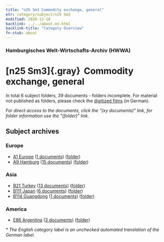 ```yaml
---
title: "n25 Sm3 Commodity exchange, general"
etr: category/subject/n25 Sm3
modified: 2020-12-18
backlink: ../../about.en.html
backlink-title: "Category Overview"
fn-stub: about
---
```


### Hamburgisches Welt-Wirtschafts-Archiv (HWWA)
# [n25 Sm3]{.gray}&#8201; Commodity exchange, general&#160; 





In total 6 subject folders, 39 documents - folders incomplete.
For material not published as folders, please check the [digitized films](/film/h1_sh) (in German).

_For direct access to the documents, click the "(xy documents)" link, for folder information use the "(folder)" link._

## Subject archives



### Europe

- [A1 Europe](../../../geo/about.en.html#A1) (<a href="https://dfg-viewer.de/show/?tx_dlf[id]=https://pm20.zbw.eu/mets/sh/1408xx/140892/1454xx/145489/public.mets.en.xml" target="_blank">1 documents</a>) ([folder](http://purl.org/pressemappe20/folder/sh/140892,145489))
- [A9 Hamburg](../../../geo/about.en.html#A9) (<a href="https://dfg-viewer.de/show/?tx_dlf[id]=https://pm20.zbw.eu/mets/sh/1409xx/140905/1454xx/145489/public.mets.en.xml" target="_blank">15 documents</a>) ([folder](http://purl.org/pressemappe20/folder/sh/140905,145489))

### Asia

- [B21 Turkey](../../../geo/about.en.html#B21) (<a href="https://dfg-viewer.de/show/?tx_dlf[id]=https://pm20.zbw.eu/mets/sh/1411xx/141111/1454xx/145489/public.mets.en.xml" target="_blank">13 documents</a>) ([folder](http://purl.org/pressemappe20/folder/sh/141111,145489))
- [B111 Japan](../../../geo/about.en.html#B111) (<a href="https://dfg-viewer.de/show/?tx_dlf[id]=https://pm20.zbw.eu/mets/sh/1412xx/141272/1454xx/145489/public.mets.en.xml" target="_blank">6 documents</a>) ([folder](http://purl.org/pressemappe20/folder/sh/141272,145489))
- [B114 Guangdong](../../../geo/about.en.html#B114) (<a href="https://dfg-viewer.de/show/?tx_dlf[id]=https://pm20.zbw.eu/mets/sh/1412xx/141275/1454xx/145489/public.mets.en.xml" target="_blank">1 documents</a>) ([folder](http://purl.org/pressemappe20/folder/sh/141275,145489))

### America

- [E86 Argentina](../../../geo/about.en.html#E86) (<a href="https://dfg-viewer.de/show/?tx_dlf[id]=https://pm20.zbw.eu/mets/sh/1416xx/141692/1454xx/145489/public.mets.en.xml" target="_blank">3 documents</a>) ([folder](http://purl.org/pressemappe20/folder/sh/141692,145489))


_* The English category label is an unchecked automated translation of the German label._

